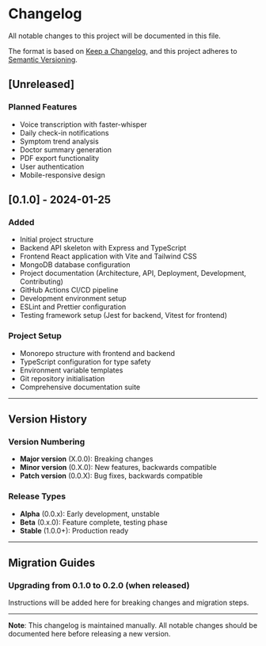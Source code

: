 # Changelog

All notable changes to this project will be documented in this file.

The format is based on [Keep a Changelog](https://keepachangelog.com/en/1.0.0/),
and this project adheres to [Semantic Versioning](https://semver.org/spec/v2.0.0.html).

## [Unreleased]

### Planned Features
- Voice transcription with faster-whisper
- Daily check-in notifications
- Symptom trend analysis
- Doctor summary generation
- PDF export functionality
- User authentication
- Mobile-responsive design

## [0.1.0] - 2024-01-25

### Added
- Initial project structure
- Backend API skeleton with Express and TypeScript
- Frontend React application with Vite and Tailwind CSS
- MongoDB database configuration
- Project documentation (Architecture, API, Deployment, Development, Contributing)
- GitHub Actions CI/CD pipeline
- Development environment setup
- ESLint and Prettier configuration
- Testing framework setup (Jest for backend, Vitest for frontend)

### Project Setup
- Monorepo structure with frontend and backend
- TypeScript configuration for type safety
- Environment variable templates
- Git repository initialisation
- Comprehensive documentation suite

---

## Version History

### Version Numbering

- **Major version** (X.0.0): Breaking changes
- **Minor version** (0.X.0): New features, backwards compatible
- **Patch version** (0.0.X): Bug fixes, backwards compatible

### Release Types

- **Alpha** (0.0.x): Early development, unstable
- **Beta** (0.x.0): Feature complete, testing phase
- **Stable** (1.0.0+): Production ready

---

## Migration Guides

### Upgrading from 0.1.0 to 0.2.0 (when released)

Instructions will be added here for breaking changes and migration steps.

---

**Note**: This changelog is maintained manually. All notable changes should be documented here before releasing a new version.
